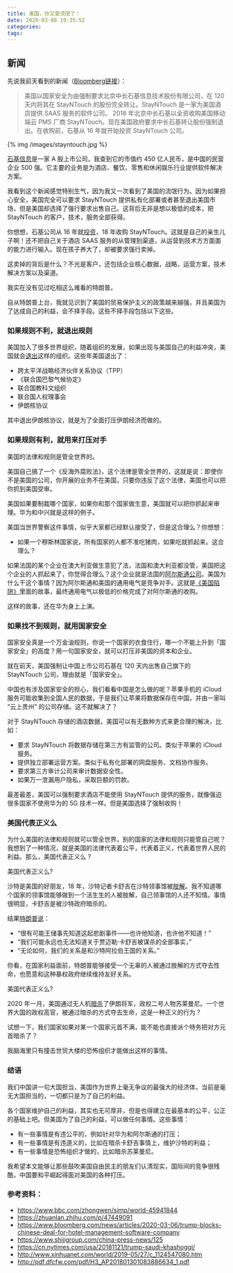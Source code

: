 ```yaml
---
title: 美国，你又耍流氓了！
date: 2020-03-08 19:35:52
categories:
tags:
---
```


## 新闻

先说我前天看到的新闻（[Bloomberg链接](https://www.bloomberg.com/news/articles/2020-03-06/trump-blocks-chinese-deal-for-hotel-management-software-company)）：

> 美国以国家安全为由强制要求北京中长石基信息技术股份有限公司，在 120 天内将其在 StayNTouch 的股份完全转让。StayNTouch 是一家为美国酒店提供 SAAS 服务的软件公司。
>2018 年北京中长石基以全资收购美国移动端云 PMS 厂商 StayNTouch。现在美国政府要求中长石基转让股份强制退出。在收购前，石基从 16 年就开始投资 StayNTouch 公司。

{% img /images/stayntouch.jpg %}

[石基信息](https://baike.baidu.com/item/%E7%9F%B3%E5%9F%BA%E4%BF%A1%E6%81%AF)是一家 A 股上市公司，我查到它的市值约 450 亿人民币，是中国的民营企业 500 强。它主要的业务是为酒店、餐饮、零售和休闲娱乐行业提供软件解决方案。

我看到这个新闻感觉特别生气，因为我又一次看到了美国的流氓行为。因为如果担心安全，美国完全可以要求 StayNTouch 提供私有化部署或者甚至退出美国市场，但是美国却选择了强行要求出售自己。这背后无非是想以极低的成本，把 StayNTouch 的客户，技术，服务全部获得。

你想想，石基公司从 16 年就[投资](https://www.shijigroup.com/china-press-news/125)，18 年收购 StayNTouch。这就是自己的亲生儿子啊！还不把自己关于酒店 SAAS 服务的从管理到渠道，从运营到技术方方面面的能力进行输入。现在孩子养大了，却被要求强行卖掉。

这卖掉的背后是什么？不光是客户，还包括企业核心数据，战略，运营方案，技术解决方案以及渠道。

我实在没有见过吃相这么难看的特朗普。

自从特朗普上台，我就见识到了美国的贸易保护主义的政策越来越强，并且美国为了达成自己的利益，会不择手段。这些不择手段包括以下这些。

### 如果规则不利，就退出规则

美国加入了很多世界组织，随着组织的发展，如果出现与美国自己的利益冲突，美国就会[退出](https://www.bbc.com/zhongwen/simp/world-45941844)这样的组织。这些年美国退出了：

 - 跨太平洋战略经济伙伴关系协议（TPP）
 - 《联合国巴黎气候协定》
 - 联合国教科文组织
 - 联合国人权理事会
 - 伊朗核协议

其中退出伊朗核协议，就是为了全面打压伊朗经济而做的。

### 如果规则有利，就用来打压对手

美国的法律和规则是管全世界的。

美国自己搞了一个《反海外腐败法》，这个法律是管全世界的，这就是说：即使你不是美国的公司，你开展的业务不在美国，只要你违反了这个法律，美国也可以把你抓到美国受审。

美国如果要制裁哪个国家，如果你和那个国家做生意，美国就可以把你抓起来审理。华为和中兴就是这样的例子。

美国当世界警察这件事情，似乎大家都已经默认接受了，但是这合理么？你想想：

 - 如果一个穆斯林国家说，所有国家的人都不准吃猪肉，如果吃就抓起来。这合理么？

如果法国的某个企业在澳大利亚做生意犯了法，法国和澳大利亚都没管，美国把这个企业的人抓起来了，你觉得合理么？这个企业就是法国的[阿尔斯通公司](https://zh.wikipedia.org/wiki/%E9%98%BF%E7%88%BE%E6%96%AF%E9%80%9A)。美国为什么干这个事情？因为阿尔斯通和美国的通用电气是竞争对手。这就是[《美国陷阱》](http://www.xinhuanet.com/world/2019-05/27/c_1124547080.htm)里面的故事，最终通用电气以极低的价格完成了对阿尔斯通的收购。

这样的故事，还在华为身上上演。

### 如果找不到规则，就用国家安全

国家安全真是一个万金油规则，你说一个国家的衣食住行，哪一个不能上升到「国家安全」的高度？用一句国家安全，就可以打压非美国的资本和企业。

就在前天，美国强制让中国上市公司石基在 120 天内出售自己旗下的 StayNTouch 公司，理由就是「国家安全」。

中国也有涉及国家安全的担心，我们看看中国是怎么做的呢？苹果手机的 iCloud 服务可能收集到全国人民的数据，于是我们让苹果将数据保存在中国，并由一家叫 “云上贵州” 的公司存储。这不就解决了？

对于 StayNTouch 存储的酒店数据，美国可以有无数种方式来更合理的解决，比如：

 - 要求 StayNTouch 将数据存储在第三方有监管的公司。类似于苹果的 iCloud 服务。
 - 提供独立部署运营方案。类似于私有化部署的网盘服务、文档协作服务。
 - 要求第三方审计公司来审计数据安全性。
 - 如果万一泄漏用户隐私，采取巨额的罚款。

最差最差，美国可以强制要求酒店不能使用 StayNTouch 提供的服务，就像强迫很多国家不使用华为的 5G 技术一样。但是美国选择了强制收购！

### 美国代表正义么

为什么美国的法律和规则就可以管全世界，别的国家的法律和规则只能管自己呢？我想到了一种情况，就是美国的法律代表着公平，代表着正义，代表着世界人民的利益。那么，美国代表正义么 ?

美国代表正义么?

沙特是美国的好朋友，18 年，沙特记者卡舒吉在沙特领事馆被[肢解](https://www.bbc.com/zhongwen/simp/world-45910579)。我不知道哪个国家的领事馆能够做到一个活生生的人被肢解，自己领事馆的人还不知情。事情很明显，卡舒吉是被沙特政府暗杀的。

结果[特朗普说](https://cn.nytimes.com/usa/20181121/trump-saudi-khashoggi/)：

 - “很有可能王储事先知道这起悲剧事件——也许他知道，也许他不知道！”
 - “我们可能永远也无法知道关于贾迈勒·卡舒吉被谋杀的全部事实，”
 - “无论如何，我们的关系是和沙特阿拉伯王国的关系。”

你看，在国家利益面前，特朗普能够接受一个无辜的人被通过肢解的方式夺去性命，也愿意和这种暴权政府继续维持友好关系。

美国代表正义么?

2020 年一月，美国通过无人机[暗杀](https://www.bbc.com/zhongwen/simp/world-51032521)了伊朗将军，政权二号人物苏莱曼尼。一个世界大国的政权高官，被通过暗杀的方式夺去生命，这是一种正义的行为？

试想一下，我们国家如果对某一个国家元首不满，能不能也直接派个特务把对方元首暗杀了？

我脑海里只有撞击世贸大楼的恐怖组织才能做出这样的事情。

### 结语

我们中国讲一句大国担当，美国作为世界上毫无争议的最强大的经济体，当前是毫无大国担当的，一切都只是为了自己的利益。

各个国家维护自己的利益，其实也无可厚非，但是也得建立在最基本的公平，公正的基础上吧。但美国为了自己的利益，可以做任何事情。这些事情：

 * 有一些事情是有违公平的，例如针对华为和阿尔斯通的打压；
 * 有一些事情是有违道义的，比如在暗杀卡舒吉事情上，维护沙特的利益；
 * 有一些事情是恐怖组织才做的，比如暗杀苏莱曼尼。

我希望本文能够让那些鼓吹美国自由民主的朋友们认清现实，国际间的竞争很残酷，中国要和平崛起得面对美国的各种打压。

### 参考资料：

 - https://www.bbc.com/zhongwen/simp/world-45941844
 - https://zhuanlan.zhihu.com/p/47449091
 - https://www.bloomberg.com/news/articles/2020-03-06/trump-blocks-chinese-deal-for-hotel-management-software-company
 - https://www.shijigroup.com/china-press-news/125
 - https://cn.nytimes.com/usa/20181121/trump-saudi-khashoggi/
 - http://www.xinhuanet.com/world/2019-05/27/c_1124547080.htm
 - http://pdf.dfcfw.com/pdf/H3_AP201801301083886634_1.pdf

